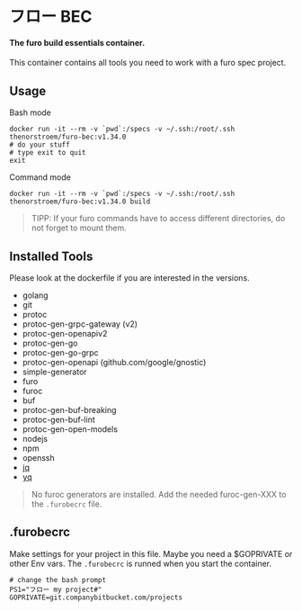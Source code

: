 # フロー BEC

#### The furo build essentials container.

This container contains all tools you need to work with a furo spec project. 

## Usage
Bash mode

    docker run -it --rm -v `pwd`:/specs -v ~/.ssh:/root/.ssh thenorstroem/furo-bec:v1.34.0
    # do your stuff
    # type exit to quit
    exit

Command mode

    docker run -it --rm -v `pwd`:/specs -v ~/.ssh:/root/.ssh thenorstroem/furo-bec:v1.34.0 build


> TIPP: If your furo commands have to access different directories, do not forget to mount them.


## Installed Tools
Please look at the dockerfile if you are interested in the versions.

- golang
- git
- protoc
- protoc-gen-grpc-gateway (v2)
- protoc-gen-openapiv2
- protoc-gen-go
- protoc-gen-go-grpc
- protoc-gen-openapi (github.com/google/gnostic)
- simple-generator
- furo
- furoc
- buf
- protoc-gen-buf-breaking
- protoc-gen-buf-lint
- protoc-gen-open-models
- nodejs
- npm
- openssh
- [jq](https://stedolan.github.io/jq/)
- [yq](https://mikefarah.gitbook.io/yq/commands/read)

> No furoc generators are installed. Add the needed furoc-gen-XXX to the `.furobecrc` file.

## .furobecrc
Make settings for your project in this file. Maybe you need a $GOPRIVATE or other Env vars.
The `.furobecrc` is runned when you start the container.

    # change the bash prompt
    PS1="フロー my project#"
    GOPRIVATE=git.companybitbucket.com/projects

 